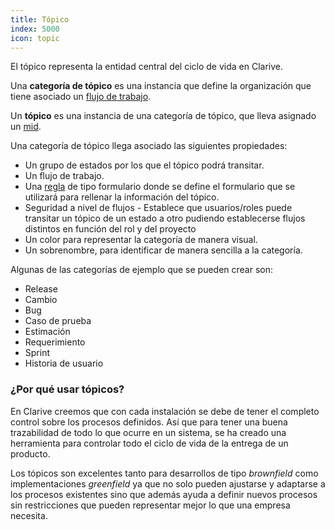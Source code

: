 ```yaml
---
title: Tópico
index: 5000
icon: topic
---
```


El tópico representa la entidad central del ciclo de vida en Clarive.

Una **categoría de tópico** es una instancia que define la organización
que tiene asociado un [flujo de trabajo](concepts/workflow).

Un **tópico** es una instancia de una categoría de tópico, que lleva asignado
un [mid](concepts/mid).

Una categoría de tópico llega asociado las siguientes propiedades:

- Un grupo de estados por los que el tópico podrá transitar.
- Un flujo de trabajo.
- Una [regla](concepts/rule) de tipo formulario donde se define el formulario que
se utilizará para rellenar la información del tópico.
- Seguridad a nivel de flujos - Establece que usuarios/roles puede transitar un tópico
de un estado a otro pudiendo establecerse flujos distintos en función del rol y del proyecto
- Un color para representar la categoría de manera visual.
- Un sobrenombre, para identificar de manera sencilla a la categoría.

Algunas de las categorías de ejemplo que se pueden crear son:

- Release
- Cambio
- Bug
- Caso de prueba
- Estimación
- Requerimiento
- Sprint
- Historia de usuario

### ¿Por qué usar tópicos?

En Clarive creemos que con cada instalación se debe de tener el completo control sobre
los procesos definidos. Así que para tener una buena trazabilidad de todo lo que ocurre
en un sistema, se ha creado una herramienta para controlar todo el ciclo de vida de la
entrega de un producto.

Los tópicos son excelentes tanto para desarrollos de tipo *brownfield* como implementaciones *greenfield*
ya que no solo pueden ajustarse y adaptarse a los procesos existentes sino que además ayuda a definir
nuevos procesos sin restricciones que pueden representar mejor lo que una empresa necesita.